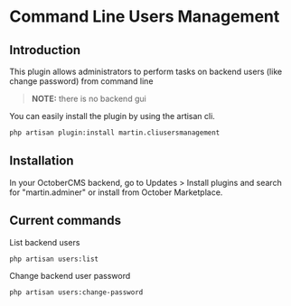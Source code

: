 # Command Line Users Management


## Introduction
This plugin allows administrators to perform tasks on backend users (like change password) from command line

> **NOTE:** there is no backend gui

You can easily install the plugin by using the artisan cli.
```bash
php artisan plugin:install martin.cliusersmanagement
```


## Installation
In your OctoberCMS backend, go to Updates > Install plugins and search for "martin.adminer" or install from October Marketplace.


## Current commands

List backend users

```
php artisan users:list
```

Change backend user password

```
php artisan users:change-password
```

